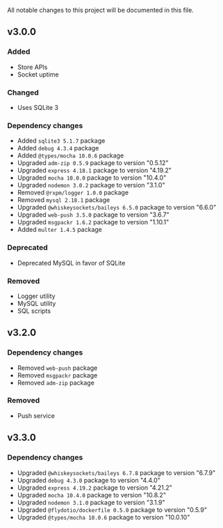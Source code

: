 All notable changes to this project will be documented in this file.

## v3.0.0

### Added
- Store APIs
- Socket uptime

### Changed
- Uses SQLite 3

### Dependency changes
- Added `sqlite3 5.1.7` package
- Added `debug 4.3.4` package
- Added `@types/mocha 10.0.6` package
- Upgraded `adm-zip 0.5.9` package to version "0.5.12"
- Upgraded `express 4.18.1` package to version "4.19.2"
- Upgraded `mocha 10.0.0` package to version "10.4.0"
- Upgraded `nodemon 3.0.2` package to version "3.1.0"
- Removed `@rxpm/logger 1.0.0` package
- Removed `mysql 2.18.1` package
- Upgraded `@whiskeysockets/baileys 6.5.0` package to version "6.6.0"
- Upgraded `web-push 3.5.0` package to version "3.6.7"
- Upgraded `msgpackr 1.6.2` package to version "1.10.1"
- Added `multer 1.4.5` package

### Deprecated
- Deprecated MySQL in favor of SQLite

### Removed
- Logger utility
- MySQL utility
- SQL scripts

## v3.2.0

### Dependency changes
- Removed `web-push` package
- Removed `msgpackr` package
- Removed `adm-zip` package

### Removed
- Push service

## v3.3.0

### Dependency changes
- Upgraded `@whiskeysockets/baileys 6.7.8` package to version "6.7.9"
- Upgraded `debug 4.3.0` package to version "4.4.0"
- Upgraded `express 4.19.2` package to version "4.21.2"
- Upgraded `mocha 10.4.0` package to version "10.8.2"
- Upgraded `nodemon 3.1.0` package to version "3.1.9"
- Upgraded `@flydotio/dockerfile 0.5.0` package to version "0.5.9"
- Upgraded `@types/mocha 10.0.6` package to version "10.0.10"
